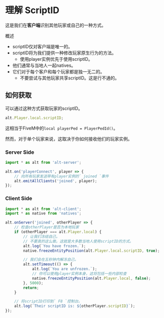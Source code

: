 # 理解 ScriptID

这是我们在**客户端**识别其他玩家或自己的一种方式。

概述

- scriptID仅对客户端是唯一的。
- scriptID将为我们提供一种修改玩家原生行为的方法。
    -   使用player实例优先于使用scriptID。
- 他们通常与当地人一起natives。
- 它们对于每个客户和每个玩家都是独一无二的。
    -   不要尝试与其他玩家共享scriptID。这是行不通的。

## 如何获取

可以通过这种方式获取玩家的scriptID。

```js
alt.Player.local.scriptID;
```

这相当于FiveM中的`local playerPed = PlayerPedId()`。

然而，对于单个玩家来说，这取决于你如何接收他们的玩家实例。

### Server Side

```js
import * as alt from 'alt-server';

alt.on('playerConnect', player => {
    // 向所有玩家发送带有player实例的` joined `事件
    alt.emitAllClients('joined', player);
});
```

### Client Side

```js
import * as alt from 'alt-client';
import * as native from 'natives';

alt.onServer('joined', otherPlayer => {
    // 检查otherPlayer是否为本地玩家
    if (otherPlayer === alt.Player.local) {
        // 让我们冻结自己。
        // 不要真的这么做。这就是大多数当地人使用scriptID的方式。
        alt.log(`You have frozen.`);
        native.freezeEntityPosition(alt.Player.local.scriptID, true);

        // 我们会在五秒钟内解冻自己。
        alt.setTimeout(() => {
            alt.log(`You are unfrozen.`);
            // 你可以使用player实例本身，这将包括一些内部检查
            native.freezeEntityPosition(alt.Player.local, false);
        }, 5000);
        return;
    }

    // 将scriptID打印到` F8 `控制台。
    alt.log(`Their scriptID is: ${otherPlayer.scriptID}`);
});
```

